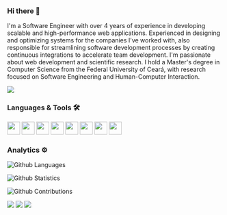 ### Hi there 👋

I'm a Software Engineer with over 4 years of experience in developing scalable and high-performance web applications. Experienced in designing and optimizing systems for the companies I've worked with, also responsible for streamlining software development processes by creating continuous integrations to accelerate team development.
I'm passionate about web development and scientific research. I hold a Master's degree in Computer Science from the Federal University of Ceará, with research focused on Software Engineering and Human-Computer Interaction.

![](http://estruyf-github.azurewebsites.net/api/VisitorHit?user=Nathan-12&repo=Nathan-12&countColorcountColor)

### Languages & Tools 🛠  

<p>
<img src="https://emojis.slackmojis.com/emojis/images/1450733280/232/java.png?1450733280" width="30"/>
<img src="https://emojis.slackmojis.com/emojis/images/1615650438/20346/typescript.png?1615650438" width="30"/>
<img src="https://emojis.slackmojis.com/emojis/images/1520330049/3616/js.png?1520330049" width="30"/>
<img src="https://emojis.slackmojis.com/emojis/images/1470343792/719/html5.png?1470343792" width="30"/>
<img src="https://emojis.slackmojis.com/emojis/images/1497185511/2411/css.jpg?1497185511" width="30"/>
<img src="https://emojis.slackmojis.com/emojis/images/1536564975/4642/spring.png?1536564975" width="30"/> 
<img src="https://static-00.iconduck.com/assets.00/c-sharp-c-icon-912x1024-j3yidw37.png" width="30"/>
<img src="https://img.icons8.com/color/600/net-framework.png" width="30"/>
</p>

### Analytics ⚙️

![Github Languages](https://github-readme-stats.vercel.app/api/top-langs/?username=Nathan-12&layout=compact&count_private=true)

![Github Statistics](https://github-readme-stats.vercel.app/api/?username=Nathan-12&count_private=true&show_icons=true)

![Github Contributions](https://github-readme-streak-stats.herokuapp.com/?user=Nathan-12&hide_border=true)


[<img src="https://img.shields.io/badge/medium-%2312100E.svg?&style=for-the-badge&logo=medium&logoColor=white" />](https://medium.com/@nathanlimab)  [<img src="https://img.shields.io/badge/linkedin-%230077B5.svg?&style=for-the-badge&logo=linkedin&logoColor=white" />](https://www.linkedin.com/in/nathan-12) [<img src = "https://img.shields.io/badge/facebook-%231877F2.svg?&style=for-the-badge&logo=facebook&logoColor=white">](https://www.facebook.com/nathan.lima.52/)

<!--
**Nathan-12/Nathan-12** is a ✨ _special_ ✨ repository because its `README.md` (this file) appears on your GitHub profile.

Here are some ideas to get you started:

- 🔭 I’m currently working on ...
- 🌱 I’m currently learning ...
- 👯 I’m looking to collaborate on ...
- 🤔 I’m looking for help with ...
- 💬 Ask me about ...
- 📫 How to reach me: ...
- 😄 Pronouns: ...
- ⚡ Fun fact: ...
-->










